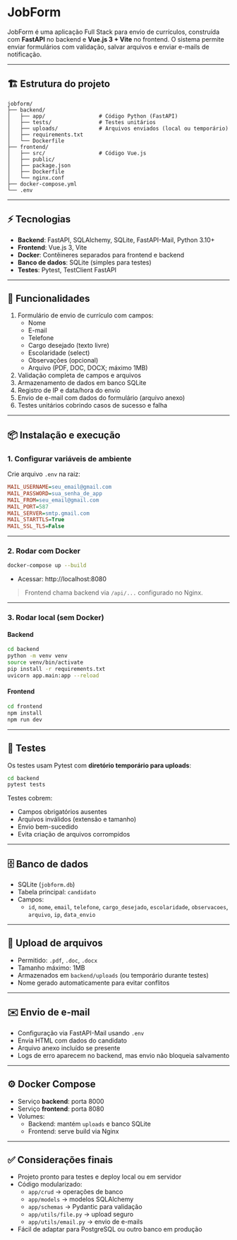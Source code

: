 # JobForm

JobForm é uma aplicação Full Stack para envio de currículos, construída com **FastAPI** no backend e **Vue.js 3 + Vite** no frontend. O sistema permite enviar formulários com validação, salvar arquivos e enviar e-mails de notificação.  

---

## 🏗 Estrutura do projeto

```
jobform/
├── backend/
│   ├── app/                 # Código Python (FastAPI)
│   ├── tests/               # Testes unitários
│   ├── uploads/             # Arquivos enviados (local ou temporário)
│   ├── requirements.txt
│   └── Dockerfile
├── frontend/
│   ├── src/                 # Código Vue.js
│   ├── public/
│   ├── package.json
│   ├── Dockerfile
│   └── nginx.conf
├── docker-compose.yml
└── .env
```

---

## ⚡ Tecnologias

- **Backend**: FastAPI, SQLAlchemy, SQLite, FastAPI-Mail, Python 3.10+
- **Frontend**: Vue.js 3, Vite
- **Docker**: Contêineres separados para frontend e backend
- **Banco de dados**: SQLite (simples para testes)
- **Testes**: Pytest, TestClient FastAPI

---

## 🔧 Funcionalidades

1. Formulário de envio de currículo com campos:
   - Nome
   - E-mail
   - Telefone
   - Cargo desejado (texto livre)
   - Escolaridade (select)
   - Observações (opcional)
   - Arquivo (PDF, DOC, DOCX; máximo 1MB)
2. Validação completa de campos e arquivos
3. Armazenamento de dados em banco SQLite
4. Registro de IP e data/hora do envio
5. Envio de e-mail com dados do formulário (arquivo anexo)
6. Testes unitários cobrindo casos de sucesso e falha

---

## 📦 Instalação e execução

### 1. Configurar variáveis de ambiente

Crie arquivo `.env` na raiz:

```ini
MAIL_USERNAME=seu_email@gmail.com
MAIL_PASSWORD=sua_senha_de_app
MAIL_FROM=seu_email@gmail.com
MAIL_PORT=587
MAIL_SERVER=smtp.gmail.com
MAIL_STARTTLS=True
MAIL_SSL_TLS=False
```

---

### 2. Rodar com Docker

```bash
docker-compose up --build
```

- Acessar: http://localhost:8080

> Frontend chama backend via `/api/...` configurado no Nginx.

---

### 3. Rodar local (sem Docker)

#### Backend

```bash
cd backend
python -m venv venv
source venv/bin/activate
pip install -r requirements.txt
uvicorn app.main:app --reload
```

#### Frontend

```bash
cd frontend
npm install
npm run dev
```

---

## 🧪 Testes

Os testes usam Pytest com **diretório temporário para uploads**:

```bash
cd backend
pytest tests
```

Testes cobrem:

- Campos obrigatórios ausentes
- Arquivos inválidos (extensão e tamanho)
- Envio bem-sucedido
- Evita criação de arquivos corrompidos

---

## 🗄 Banco de dados

- SQLite (`jobform.db`)
- Tabela principal: `candidato`
- Campos:
  - `id`, `nome`, `email`, `telefone`, `cargo_desejado`, `escolaridade`, `observacoes`, `arquivo`, `ip`, `data_envio`

---

## 📂 Upload de arquivos

- Permitido: `.pdf`, `.doc`, `.docx`
- Tamanho máximo: 1MB
- Armazenados em `backend/uploads` (ou temporário durante testes)
- Nome gerado automaticamente para evitar conflitos

---

## ✉️ Envio de e-mail

- Configuração via FastAPI-Mail usando `.env`
- Envia HTML com dados do candidato
- Arquivo anexo incluído se presente
- Logs de erro aparecem no backend, mas envio não bloqueia salvamento

---

## ⚙️ Docker Compose

- Serviço **backend**: porta 8000
- Serviço **frontend**: porta 8080
- Volumes:
  - Backend: mantém `uploads` e banco SQLite
  - Frontend: serve build via Nginx

---

## ✅ Considerações finais

- Projeto pronto para testes e deploy local ou em servidor
- Código modularizado:
  - `app/crud` → operações de banco
  - `app/models` → modelos SQLAlchemy
  - `app/schemas` → Pydantic para validação
  - `app/utils/file.py` → upload seguro
  - `app/utils/email.py` → envio de e-mails
- Fácil de adaptar para PostgreSQL ou outro banco em produção